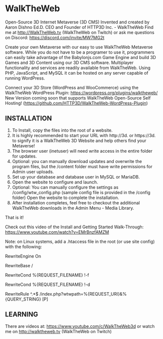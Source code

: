 # WalkTheWeb
Open-Source 3D Internet Metaverse (3D CMS)
Invented and created by Aaron Dishno Ed.D.
CEO and Founder of HTTP3D Inc. - WalkTheWeb
Find me at http://WalkTheWeb.tv  (WalkTheWeb on Twitch) or ask me questions on Discord: https://discord.com/invite/MW7MG2t

Create your own Metaverse with our easy to use WalkTheWeb Metaverse software. While you do not have to be a programer to use it, programmers can easily take advantage of the Babylonjs.com Game Engine and build 3D Games and 3D Content using our 3D CMS software. Multiplayer functionality and services are readily available from WalkTheWeb. 
Using PHP, JavaScript, and MySQL it can be hosted on any server capable of running WordPress.

Connect your 3D Store (WordPress and WooCommerce) using the WalkTheWeb WordPress Plugin: https://wordpress.org/plugins/walktheweb/
New Version coming soon that supports WalkTheWeb Open-Source Self Hosting! (https://github.com/HTTP3D/WalkTheWeb-WordPress-Plugin)

INSTALLATION
---------------------------------------------------------------------------
1.  To Install, copy the files into the root of a website.
2.  It is highly recommended to start your URL with http://3d.  or   https://3d. to 
    signify it is a WalkTheWeb 3D Website and help others find your Metaverse!
3.  The browser user (inetuser) will need write access in the entire folder for updates.
4.  Optional: you can manually download updates and overwrite the program files, 
    but the /content folder must have write permissions for Admin user uploads.
5.  Set up your database and database user in MySQL or MariaDB.
6.  Open the website to configure and launch.
7.  Optional: You can manually configure the settings as /config/wtw_config.php
    (sample config file is provided in the /config folder)
    Open the website to complete the installation.
8.  After installation completes, feel free to checkout the additional WalkTheWeb downloads in the Admin Menu - Media Library.

That is it! 

Check out this video of the Install and Getting Started Walk-Through:
https://www.youtube.com/watch?v=EMrBnzfAMZM


Note: on Linux systems, add a .htaccess file in the root (or use site config) with the following:

RewriteEngine On

RewriteBase /

RewriteCond %{REQUEST_FILENAME} !-f

RewriteCond %{REQUEST_FILENAME} !-d

RewriteRule ^.*$ /index.php?wtwpath=%{REQUEST_URI}&%{QUERY_STRING} [P]




LEARNING
---------------------------------------------------------------------------
There are videos at: https://www.youtube.com/c/WalkTheWeb3d
or watch me on http://walktheweb.tv     (WalkTheWeb on Twitch)
